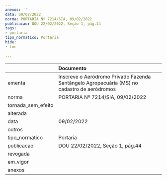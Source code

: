 ```yaml
---
anexos: ''
data: 09/02/2022
norma: PORTARIA Nº 7214/SIA, 09/02/2022
publicacao: DOU 22/02/2022, Seção 1, pág.44
tags:
- portaria
tipo_normatico: Portaria
hide: 
- toc 
 
---
```


|                    | Documento                                                                                   |
|:-------------------|:--------------------------------------------------------------------------------------------|
| ementa             | Inscreve o Aeródromo Privado Fazenda Santângelo Agropecuária (MS) no cadastro de aeródromos |
| norma              | PORTARIA Nº 7214/SIA, 09/02/2022                                                            |
| tornada_sem_efeito |                                                                                             |
| alterada           |                                                                                             |
| data               | 09/02/2022                                                                                  |
| outros             |                                                                                             |
| tipo_normatico     | Portaria                                                                                    |
| publicacao         | DOU 22/02/2022, Seção 1, pág.44                                                             |
| revogada           |                                                                                             |
| em_vigor           |                                                                                             |
| anexos             |                                                                                             |